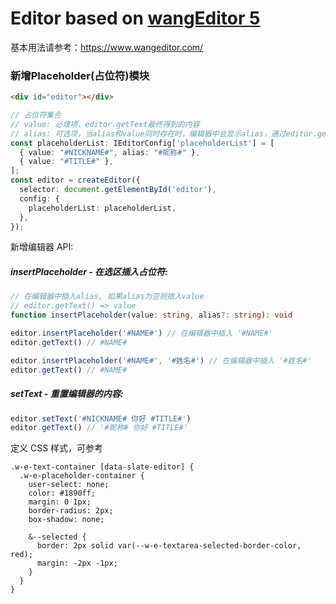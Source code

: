 # Editor based on [wangEditor 5](https://github.com/wangeditor-team/wangEditor)

基本用法请参考：https://www.wangeditor.com/


### 新增Placeholder(占位符)模块

```html
<div id="editor"></div>
```

```typescript
// 占位符集合
// value: 必填项，editor.getText最终得到的内容
// alias: 可选项，当alias和value同时存在时，编辑器中会显示alias，通过editor.getText会得到value
const placeholderList: IEditorConfig['placeholderList'] = [
  { value: "#NICKNAME#", alias: "#昵称#" },
  { value: "#TITLE#" },
];
const editor = createEditor({
  selector: document.getElementById('editor'),
  config: {
    placeholderList: placeholderList,
  },
});
```


新增编辑器 API:
##### insertPlaceholder - 在选区插入占位符:

```ts
// 在编辑器中插入alias, 如果alias为空则插入value
// editor.getText() => value
function insertPlaceholder(value: string, alias?: string): void

editor.insertPlaceholder('#NAME#') // 在编辑器中插入 '#NAME#'
editor.getText() // #NAME#

editor.insertPlaceholder('#NAME#', '#姓名#') // 在编辑器中插入 '#姓名#'
editor.getText() // #NAME#
```

##### setText - 重置编辑器的内容:

```ts
editor.setText('#NICKNAME# 你好 #TITLE#')
editor.getText() // '#昵称# 你好 #TITLE#'
```

定义 CSS 样式，可参考

```less
.w-e-text-container [data-slate-editor] {
  .w-e-placeholder-container {
    user-select: none;
    color: #1890ff;
    margin: 0 1px;
    border-radius: 2px;
    box-shadow: none;

    &--selected {
      border: 2px solid var(--w-e-textarea-selected-border-color, red);
      margin: -2px -1px;
    }
  }
}

```
